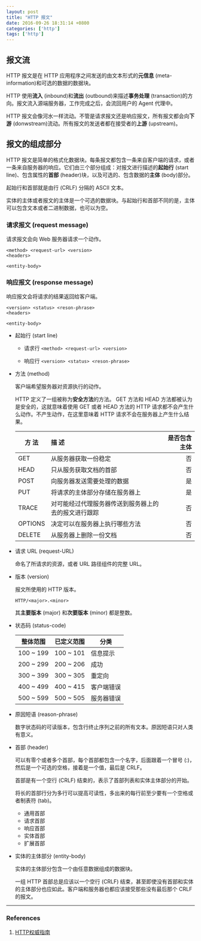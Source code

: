 ```yaml
---
layout: post
title: "HTTP 报文"
date: 2016-09-26 18:31:14 +0800
categories: ['http']
tags: ['http']
---
```


## 报文流

HTTP 报文是在 HTTP 应用程序之间发送的由文本形式的**元信息** (meta-information)和可选的数据的数据块。

HTTP 使用**流入** (inbound)和**流出** (outbound)来描述**事务处理** (transaction)的方向。报文流入源端服务器，工作完成之后，会流回用户的 Agent 代理中。

HTTP 报文会像河水一样流动。不管是请求报文还是响应报文，所有报文都会向**下游** (donwstream)流动。所有报文的发送者都在接受者的**上游** (upstream)。

## 报文的组成部分

HTTP 报文是简单的格式化数据块。每条报文都包含一条来自客户端的请求，或者一条来自服务器的响应。它们由三个部分组成：对报文进行描述的**起始行** (start line)、包含属性的**首部** (header)块，以及可选的、包含数据的**主体** (body)部分。

起始行和首部就是由行 (CRLF) 分隔的 ASCII 文本。

实体的主体或者报文的主体是一个可选的数据块。与起始行和首部不同的是，主体可以包含文本或者二进制数据，也可以为空。

### 请求报文 (request message)

请求报文会向 Web 服务器请求一个动作。

```
<method> <request-url> <version>
<headers>

<entity-body>
```

### 响应报文 (response message)

响应报文会将请求的结果返回给客户端。

```
<version> <status> <reson-phrase>
<headers>

<entity-body>
```

- 起始行 (start line)
    - 请求行 `<method> <request-url> <version>`

    - 响应行 `<version> <status> <reson-phrase>`

- 方法 (method)

    客户端希望服务器对资源执行的动作。

    HTTP 定义了一组被称为**安全方法**的方法。 GET 方法和 HEAD 方法都被认为是安全的，这就意味着使用 GET 或者 HEAD 方法的 HTTP 请求都不会产生什么动作。不产生动作，在这里意味着 HTTP 请求不会在服务器上产生什么结果。


    | 方 法     | 描 述           | 是否包含主体 |
    | ---------------------- |:-------------| -----:|
    | GET       | 从服务器获取一份稳定        |   否 |
    | HEAD      | 只从服务获取文档的首部      |   否 |
    | POST      | 向服务器发送需要处理的数据      |   是 |
    | PUT      | 将请求的主体部分存储在服务器上      |   是 |
    | TRACE      | 对可能经过代理服务器传送到服务器上的去的报文进行跟踪      |   否 |
    | OPTIONS      | 决定可以在服务器上执行哪些方法      |   否 |
    | DELETE      | 从服务器上删除一份文档      |   否 |

- 请求 URL (request-URL)

    命名了所请求的资源，或者 URL 路径组件的完整 URL。

- 版本 (version)

    报文所使用的 HTTP 版本。

    ```
    HTTP/<major>.<minor>
    ```

    其**主要版本** (major) 和**次要版本** (minor) 都是整数。

- 状态码 (status-code)

   | 整体范围 | 已定义范围 | 分类 |
   |----------| ---------  | ----|
   | 100 ~ 199 | 100 ~ 101 | 信息提示 | 
   | 200 ~ 299 | 200 ~ 206 | 成功| 
   | 300 ~ 399 | 300 ~ 305 | 重定向| 
   | 400 ~ 499 | 400 ~ 415 | 客户端错误| 
   | 500 ~ 599 | 500 ~ 505 | 服务器错误| 

- 原因短语 (reason-phrase)

    数字状态码的可读版本，包含行终止序列之前的所有文本。原因短语只对人类有意义。

- 首部 (header)

    可以有零个或者多个首部，每个首部都包含一个名字，后面跟着一个冒号 (:)，然后是一个可选的空格，接着是一个值，最后是 CRLF。

    首部是有一个空行 (CRLF) 结束的，表示了首部列表和实体主体部分的开始。

    将长的首部行分为多行可以提高可读性，多出来的每行前至少要有一个空格或者制表符 (tab)。

    - 通用首部
    - 请求首部
    - 响应首部
    - 实体首部
    - 扩展首部

- 实体的主体部分 (entity-body)

    实体的主体部分包含一个由任意数据组成的数据块。

    一组 HTTP 首部总是应该以一个空行 (CRLF) 结束，甚至即使没有首部和实体的主体部分也应如此。客户端和服务器也都应该接受那些没有最后那个 CRLF 的报文。

- - -

### References

1. [HTTP权威指南](https://www.amazon.cn/HTTP%E6%9D%83%E5%A8%81%E6%8C%87%E5%8D%97-%E5%90%89%E5%B0%94%E5%88%A9/dp/B008XFDQ14/ref=sr_1_1?ie=UTF8&qid=1474890436&sr=8-1&keywords=http+%E6%9D%83%E5%A8%81%E6%8C%87%E5%8D%97)
